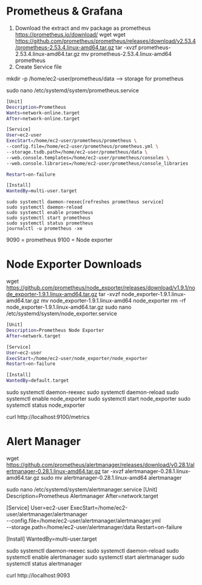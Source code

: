 # Prometheus & Grafana
1. Download the extract and mv package as prometheus
  https://prometheus.io/download/
  wget  wget https://github.com/prometheus/prometheus/releases/download/v2.53.4/prometheus-2.53.4.linux-amd64.tar.gz
  tar -xvzf prometheus-2.53.4.linux-amd64.tar.gz
  mv prometheus-2.53.4.linux-amd64 prometheus
2. Create Service file
   
mkdir -p /home/ec2-user/prometheus/data --> storage for prometheus

sudo nano /etc/systemd/system/prometheus.service

```bash
[Unit]
Description=Prometheus
Wants=network-online.target
After=network-online.target

[Service]
User=ec2-user
ExecStart=/home/ec2-user/prometheus/prometheus \
--config.file=/home/ec2-user/prometheus/prometheus.yml \
--storage.tsdb.path=/home/ec2-user/prometheus/data \
--web.console.templates=/home/ec2-user/prometheus/consoles \
--web.console.libraries=/home/ec2-user/prometheus/console_libraries

Restart=on-failure

[Install]
WantedBy=multi-user.target
```

    sudo systemctl daemon-reexec[refreshes prometheus service]
    sudo systemctl daemon-reload
    sudo systemctl enable prometheus
    sudo systemctl start prometheus
    sudo systemctl status prometheus
    journalctl -u prometheus -xe

9090  = prometheus
9100  = Node exporter

# Node Exporter Downloads
wget https://github.com/prometheus/node_exporter/releases/download/v1.9.1/node_exporter-1.9.1.linux-amd64.tar.gz
tar -xvzf node_exporter-1.9.1.linux-amd64.tar.gz
mv node_exporter-1.9.1.linux-amd64 node_exporter
rm -rf node_exporter-1.9.1.linux-amd64.tar.gz
sudo nano /etc/systemd/system/node_exporter.service
```bash
[Unit]
Description=Prometheus Node Exporter
After=network.target

[Service]
User=ec2-user
ExecStart=/home/ec2-user/node_exporter/node_exporter
Restart=on-failure

[Install]
WantedBy=default.target
```
sudo systemctl daemon-reexec
sudo systemctl daemon-reload
sudo systemctl enable node_exporter
sudo systemctl start node_exporter
sudo systemctl status node_exporter

curl http://localhost:9100/metrics


# Alert Manager

wget https://github.com/prometheus/alertmanager/releases/download/v0.28.1/alertmanager-0.28.1.linux-amd64.tar.gz
tar -xvzf alertmanager-0.28.1.linux-amd64.tar.gz
sudo mv alertmanager-0.28.1.linux-amd64 alertmanager

sudo nano /etc/systemd/system/alertmanager.service
[Unit]
Description=Prometheus Alertmanager
After=network.target

[Service]
User=ec2-user
ExecStart=/home/ec2-user/alertmanager/alertmanager \
  --config.file=/home/ec2-user/alertmanager/alertmanager.yml \
  --storage.path=/home/ec2-user/alertmanager/data
Restart=on-failure

[Install]
WantedBy=multi-user.target

sudo systemctl daemon-reexec
sudo systemctl daemon-reload
sudo systemctl enable alertmanager
sudo systemctl start alertmanager
sudo systemctl status alertmanager

curl http://localhost:9093


<!-- To configure **Slack** to receive Prometheus alerts via **Alertmanager**, you need to create an **Incoming Webhook** in Slack. Here's a complete step-by-step guide:

---

### 🛠️ Step 1: Create a Slack App with Incoming Webhook

1. **Go to Slack API apps**:
   [https://api.slack.com/apps](https://api.slack.com/apps)

2. **Click "Create New App"**

   * Choose “From scratch”
   * Give it a name like `Prometheus Alertmanager`
   * Pick your Slack workspace and click **Create App**

3. **Enable Incoming Webhooks**

   * In the app settings menu (left panel), click **Incoming Webhooks**
   * Click the toggle to **"Activate Incoming Webhooks"**

4. **Add a Webhook URL**

   * Scroll down and click **"Add New Webhook to Workspace"**
   * Select a channel (e.g., `#alerts`) where you want alerts to appear
   * Click **Allow**

5. **Copy the Webhook URL**
   It will look like this:

   ```
   https://hooks.slack.com/services/T00000000/B00000000/XXXXXXXXXXXXXXXXXXXXXXXX
   ```

---

### 🧩 Step 2: Add Webhook URL to Alertmanager

Now, in your `alertmanager.yml`:

```yaml
receivers:
  - name: 'slack-notifications'
    slack_configs:
      - api_url: 'https://hooks.slack.com/services/T00000000/B00000000/XXXXXXXXXXXXXXXXXXXXXXXX'
        channel: '#alerts'
        send_resolved: true
```

---

### 🔄 Step 3: Reload Alertmanager

After saving your config file:

```bash
sudo systemctl restart alertmanager
```

Or if you're running it manually:

```bash
./alertmanager --config.file=alertmanager.yml
```

---

### ✅ Step 4: Test It

1. Trigger an alert in Prometheus (e.g., simulate `up == 0`)
2. You should receive a notification in your selected Slack channel

---

Let me know if you want to **customize the Slack message format** (e.g., add emojis, colors, or attachments). -->

